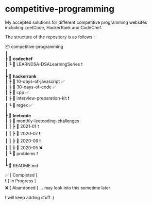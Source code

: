 # competitive-programming
My accepted solutions for different competitive programming websites including LeetCode, HackerRank and CodeChef.

The structure of the repository is as follows :

📦 competitive-programming\
 ┃\
 ┣ 📂 **codechef**\
 ┃ ┗ 📂 LEARNDSA-DSALearningSeries &#x2757;\
 ┃\
 ┣ 📂 **hackerrank**\
 ┃ ┣ 📂 10-days-of-javascript &#x2705;\
 ┃ ┣ 📂 30-days-of-code &#x2705;\
 ┃ ┣ 📂 cpp &#x2705;\
 ┃ ┣ 📂 interview-preparation-kit &#x2757;\
 ┃ ┗ 📂 regex &#x2705;\
 ┃\
 ┣ 📂 **leetcode**\
 ┃ ┣ 📂 monthly-leetcoding-challenges\
 ┃ ┃ ┣ 📂 2021-01 &#x2757;\
 ┃ ┃ ┣ 📂 2020-07 &#x2757;\
 ┃ ┃ ┣ 📂 2020-06 &#x2757;\
 ┃ ┃ ┣ 📂 2020-05 &#x274C;\
 ┃ ┗ 📂 problems &#x2757;\
 ┃\
 ┗ 📜 README.md
 
 &#x2705; [ Completed ]\
 &#x2757; [ In Progress ]\
 &#x274C; [ Abandoned ] ... may look into this sometime later
 

I will keep adding stuff :)
